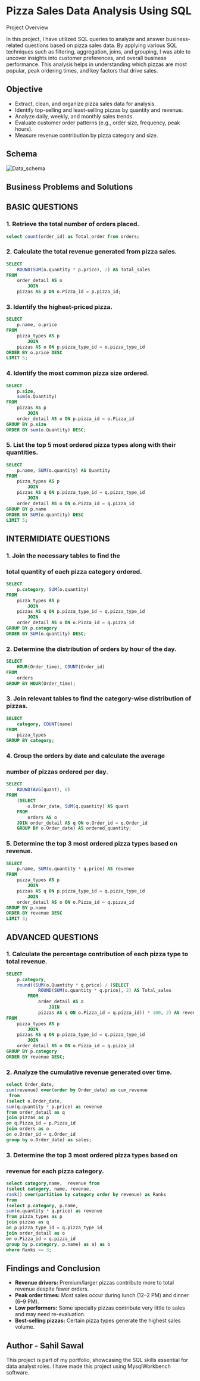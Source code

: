 # Pizza Sales Data Analysis Using SQL

Project Overview

 In this project, I have utilized SQL queries to analyze and answer business-related questions based on pizza sales data. By applying various SQL techniques such as filtering, aggregation, joins, and grouping, I was able to uncover insights into  customer preferences, and overall business performance. This analysis helps in understanding which pizzas are most popular, peak ordering times, and key factors that drive sales.


## Objective

- Extract, clean, and organize pizza sales data for analysis.
- Identify top-selling and least-selling pizzas by quantity and revenue.
- Analyze daily, weekly, and monthly sales trends.
- Evaluate customer order patterns (e.g., order size, frequency, peak hours).
- Measure revenue contribution by pizza category and size.

## Schema

![Data_schema](https://github.com/sahil-sawal/Pizza_sales--SQL/blob/main/Data_Schema.png)



## Business Problems and Solutions

## BASIC QUESTIONS

### 1. Retrieve the total number of orders placed.

```sql
select count(order_id) as Total_order from orders;
```



### 2. Calculate the total revenue generated from pizza sales.

```sql
SELECT 
    ROUND(SUM(o.quantity * p.price), 2) AS Total_sales
FROM
    order_detail AS o
        JOIN
    pizzas AS p ON o.Pizza_id = p.pizza_id;
```


### 3. Identify the highest-priced pizza.

```sql
SELECT 
    p.name, o.price
FROM
    pizza_types AS p
        JOIN
    pizzas AS o ON p.pizza_type_id = o.pizza_type_id
ORDER BY o.price DESC
LIMIT 5;

```


### 4. Identify the most common pizza size ordered.

```sql
SELECT 
    p.size, 
	sum(o.Quantity)
FROM
    pizzas AS p
        JOIN
    order_detail AS o ON p.pizza_id = o.Pizza_id
GROUP BY p.size
ORDER BY sum(o.Quantity) DESC;

```


### 5. List the top 5 most ordered pizza types along with their quantities.


```sql
SELECT 
    p.name, SUM(o.quantity) AS Quantity
FROM
    pizza_types AS p
        JOIN
    pizzas AS q ON p.pizza_type_id = q.pizza_type_id
        JOIN
    order_detail AS o ON o.Pizza_id = q.pizza_id
GROUP BY p.name
ORDER BY SUM(o.quantity) DESC
LIMIT 5;

```

## INTERMIDIATE QUESTIONS


### 1. Join the necessary tables to find the 
###    total quantity of each pizza category ordered.

```sql
SELECT 
    p.category, SUM(o.quantity)
FROM
    pizza_types AS p
        JOIN
    pizzas AS q ON p.pizza_type_id = q.pizza_type_id
        JOIN
    order_detail AS o ON o.Pizza_id = q.pizza_id
GROUP BY p.category
ORDER BY SUM(o.quantity) DESC;

```



### 2. Determine the distribution of orders by hour of the day.

```sql
SELECT 
    HOUR(Order_time), COUNT(Order_id)
FROM
    orders
GROUP BY HOUR(Order_time);
```


### 3. Join relevant tables to find the category-wise distribution of pizzas.

```sql
SELECT 
    category, COUNT(name)
FROM
    pizza_types
GROUP BY category;
```



### 4. Group the orders by date and calculate the average 
###    number of pizzas ordered per day.

```sql
SELECT 
    ROUND(AVG(quant), 0)
FROM
    (SELECT 
        o.Order_date, SUM(q.quantity) AS quant
    FROM
        orders AS o
    JOIN order_detail AS q ON o.Order_id = q.Order_id
    GROUP BY o.Order_date) AS ordered_quantity;
```



### 5. Determine the top 3 most ordered pizza types based on revenue.

```sql
SELECT 
    p.name, SUM(o.quantity * q.price) AS revenue
FROM
    pizza_types AS p
        JOIN
    pizzas AS q ON p.pizza_type_id = q.pizza_type_id
        JOIN
    order_detail AS o ON o.Pizza_id = q.pizza_id
GROUP BY p.name
ORDER BY revenue DESC
LIMIT 3;
```


## ADVANCED QUESTIONS


### 1. Calculate the percentage contribution of each pizza type to total revenue.

```sql
SELECT 
    p.category,
    round((SUM(o.Quantity * q.price) / (SELECT 
            ROUND(SUM(o.quantity * q.price), 2) AS Total_sales
        FROM
            order_detail AS o
                JOIN
            pizzas AS q ON o.Pizza_id = q.pizza_id)) * 100, 2) AS revenue
FROM
    pizza_types AS p
        JOIN
    pizzas AS q ON p.pizza_type_id = q.pizza_type_id
        JOIN
    order_detail AS o ON o.Pizza_id = q.pizza_id
GROUP BY p.category
ORDER BY revenue DESC;
```


### 2. Analyze the cumulative revenue generated over time.

```sql
select Order_date, 
sum(revenue) over(order by Order_date) as cum_revenue
 from
(select o.Order_date,
sum(q.quantity * p.price) as revenue
from order_detail as q
join pizzas as p
on q.Pizza_id = p.Pizza_id
join orders as o
on o.Order_id = q.Order_id
group by o.Order_date) as sales;
```


### 3. Determine the top 3 most ordered pizza types based on 
###    revenue for each pizza category.

```sql
select category,name,  revenue from
(select	category, name, revenue, 
rank() over(partition by category order by revenue) as Ranks 
from
(select p.category, p.name,
sum(o.quantity * q.price) as revenue
from pizza_types as p
join pizzas as q
on p.pizza_type_id = q.pizza_type_id
join order_detail as o
on o.Pizza_id = q.pizza_id
group by p.category, p.name) as a) as b
where Ranks <= 3;
```

## Findings and Conclusion

- **Revenue drivers:** Premium/larger pizzas contribute more to total revenue despite fewer orders.
- **Peak order times:** Most sales occur during lunch (12–2 PM) and dinner (6–9 PM).
- **Low performers:** Some specialty pizzas contribute very little to sales and may need re-evaluation.
- **Best-selling pizzas:** Certain pizza types generate the highest sales volume.



## Author - Sahil Sawal

This project is part of my portfolio, showcasing the SQL skills essential for data analyst roles. 
I have made this project using MysqlWorkbench software.

